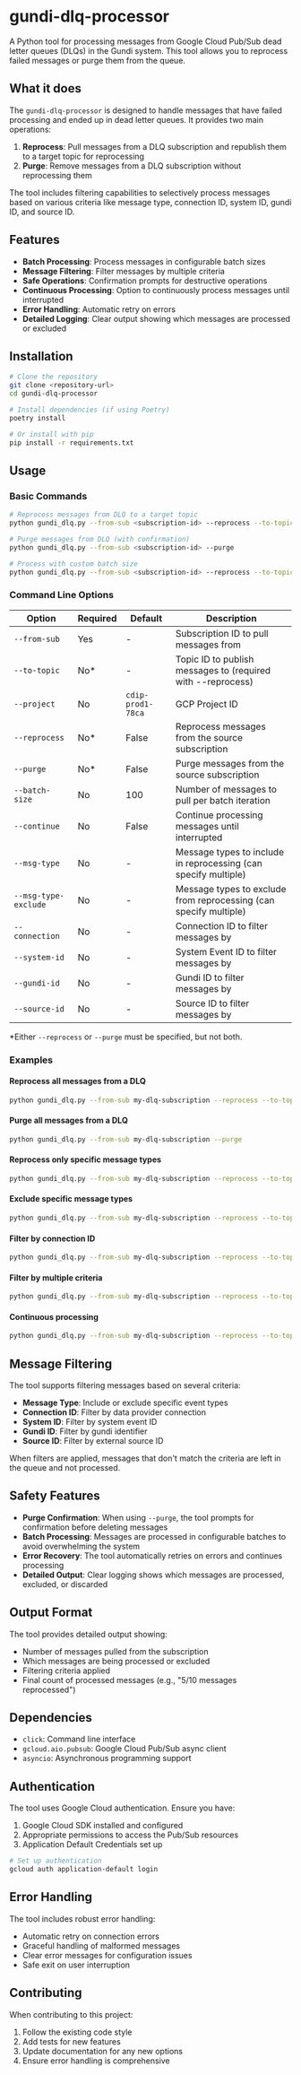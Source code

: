# gundi-dlq-processor

A Python tool for processing messages from Google Cloud Pub/Sub dead letter queues (DLQs) in the Gundi system. This tool allows you to reprocess failed messages or purge them from the queue.

## What it does

The `gundi-dlq-processor` is designed to handle messages that have failed processing and ended up in dead letter queues. It provides two main operations:

1. **Reprocess**: Pull messages from a DLQ subscription and republish them to a target topic for reprocessing
2. **Purge**: Remove messages from a DLQ subscription without reprocessing them

The tool includes filtering capabilities to selectively process messages based on various criteria like message type, connection ID, system ID, gundi ID, and source ID.

## Features

- **Batch Processing**: Process messages in configurable batch sizes
- **Message Filtering**: Filter messages by multiple criteria
- **Safe Operations**: Confirmation prompts for destructive operations
- **Continuous Processing**: Option to continuously process messages until interrupted
- **Error Handling**: Automatic retry on errors
- **Detailed Logging**: Clear output showing which messages are processed or excluded

## Installation

```bash
# Clone the repository
git clone <repository-url>
cd gundi-dlq-processor

# Install dependencies (if using Poetry)
poetry install

# Or install with pip
pip install -r requirements.txt
```

## Usage

### Basic Commands

```bash
# Reprocess messages from DLQ to a target topic
python gundi_dlq.py --from-sub <subscription-id> --reprocess --to-topic <topic-id>

# Purge messages from DLQ (with confirmation)
python gundi_dlq.py --from-sub <subscription-id> --purge

# Process with custom batch size
python gundi_dlq.py --from-sub <subscription-id> --reprocess --to-topic <topic-id> --batch-size 50
```

### Command Line Options

| Option | Required | Default | Description |
|--------|----------|---------|-------------|
| `--from-sub` | Yes | - | Subscription ID to pull messages from |
| `--to-topic` | No* | - | Topic ID to publish messages to (required with --reprocess) |
| `--project` | No | `cdip-prod1-78ca` | GCP Project ID |
| `--reprocess` | No* | False | Reprocess messages from the source subscription |
| `--purge` | No* | False | Purge messages from the source subscription |
| `--batch-size` | No | 100 | Number of messages to pull per batch iteration |
| `--continue` | No | False | Continue processing messages until interrupted |
| `--msg-type` | No | - | Message types to include in reprocessing (can specify multiple) |
| `--msg-type-exclude` | No | - | Message types to exclude from reprocessing (can specify multiple) |
| `--connection` | No | - | Connection ID to filter messages by |
| `--system-id` | No | - | System Event ID to filter messages by |
| `--gundi-id` | No | - | Gundi ID to filter messages by |
| `--source-id` | No | - | Source ID to filter messages by |

*Either `--reprocess` or `--purge` must be specified, but not both.

### Examples

#### Reprocess all messages from a DLQ
```bash
python gundi_dlq.py --from-sub my-dlq-subscription --reprocess --to-topic my-target-topic
```

#### Purge all messages from a DLQ
```bash
python gundi_dlq.py --from-sub my-dlq-subscription --purge
```

#### Reprocess only specific message types
```bash
python gundi_dlq.py --from-sub my-dlq-subscription --reprocess --to-topic my-target-topic --msg-type observation --msg-type alert
```

#### Exclude specific message types
```bash
python gundi_dlq.py --from-sub my-dlq-subscription --reprocess --to-topic my-target-topic --msg-type-exclude error --msg-type-exclude debug
```

#### Filter by connection ID
```bash
python gundi_dlq.py --from-sub my-dlq-subscription --reprocess --to-topic my-target-topic --connection connection-123
```

#### Filter by multiple criteria
```bash
python gundi_dlq.py --from-sub my-dlq-subscription --reprocess --to-topic my-target-topic --gundi-id gundi-456 --source-id source-789 --batch-size 50
```

#### Continuous processing
```bash
python gundi_dlq.py --from-sub my-dlq-subscription --reprocess --to-topic my-target-topic --continue
```

## Message Filtering

The tool supports filtering messages based on several criteria:

- **Message Type**: Include or exclude specific event types
- **Connection ID**: Filter by data provider connection
- **System ID**: Filter by system event ID
- **Gundi ID**: Filter by gundi identifier
- **Source ID**: Filter by external source ID

When filters are applied, messages that don't match the criteria are left in the queue and not processed.

## Safety Features

- **Purge Confirmation**: When using `--purge`, the tool prompts for confirmation before deleting messages
- **Batch Processing**: Messages are processed in configurable batches to avoid overwhelming the system
- **Error Recovery**: The tool automatically retries on errors and continues processing
- **Detailed Output**: Clear logging shows which messages are processed, excluded, or discarded

## Output Format

The tool provides detailed output showing:
- Number of messages pulled from the subscription
- Which messages are being processed or excluded
- Filtering criteria applied
- Final count of processed messages (e.g., "5/10 messages reprocessed")

## Dependencies

- `click`: Command line interface
- `gcloud.aio.pubsub`: Google Cloud Pub/Sub async client
- `asyncio`: Asynchronous programming support

## Authentication

The tool uses Google Cloud authentication. Ensure you have:
1. Google Cloud SDK installed and configured
2. Appropriate permissions to access the Pub/Sub resources
3. Application Default Credentials set up

```bash
# Set up authentication
gcloud auth application-default login
```

## Error Handling

The tool includes robust error handling:
- Automatic retry on connection errors
- Graceful handling of malformed messages
- Clear error messages for configuration issues
- Safe exit on user interruption

## Contributing

When contributing to this project:
1. Follow the existing code style
2. Add tests for new features
3. Update documentation for any new options
4. Ensure error handling is comprehensive
